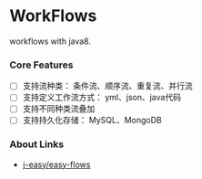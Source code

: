 # WorkFlows

workflows with java8.

### Core Features

* [ ] 支持流种类： 条件流、顺序流、重复流、并行流
* [ ] 支持定义工作流方式： yml、json、java代码
* [ ] 支持不同种类流叠加
* [ ] 支持持久化存储： MySQL、MongoDB

### About Links

* [j-easy/easy-flows](https://github.com/j-easy/easy-flows)
